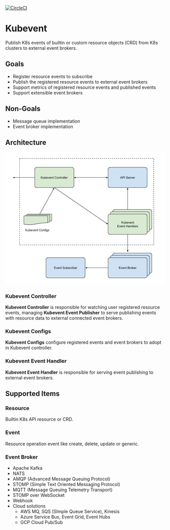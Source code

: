 [![CircleCI](https://circleci.com/gh/innobead/kubevent.svg?style=svg)](https://circleci.com/gh/innobead/kubevent)

# Kubevent

Publish K8s events of builtin or custom resource objects (CRD) from K8s clusters to external event brokers.

## Goals

- Register resource events to subscribe
- Publish the registered resource events to external event brokers
- Support metrics of registered resource events and published events
- Support extensible event brokers

## Non-Goals
- Message queue implementation
- Event broker implementation


## Architecture

![Architecture](docs/arch.png)

### Kubevent Controller

**Kubevent Controller** is responsible for watching user registered resource events, managing **Kubevent Event Publisher** to serve publishing events with resource data to external connected event brokers.

### Kubevent Configs

**Kubevent Configs** configure registered events and event brokers to adopt in Kubevent controller.

### Kubevent Event Handler

**Kubevent Event Handler** is responsible for serving event publishing to external event brokers.


## Supported Items

### Resource
Builtin K8s API resource or CRD.

### Event

Resource operation event like create, delete, update or generic.

### Event Broker

- Apache Kafka
- NATS
- AMQP (Advanced Message Queuing Protocol)
- STOMP (Simple Text Oriented Messaging Protocol)
- MQTT (Message Queuing Telemetry Transport)
- STOMP over WebSocket 
- Webhook
- Cloud solutions
  - AWS MQ, SQS (SImple Queue Service), Kinesis
  - Azure Service Bus, Event Grid, Event Hubs
  - GCP Cloud Pub/Sub
